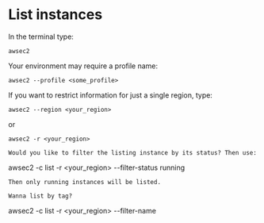 # List instances

In the terminal type:
```
awsec2
```

Your environment may require a profile name:
```
awsec2 --profile <some_profile>
```

If you want to restrict information for just a single region, type:

```
awsec2 --region <your_region>
```
or
```
awsec2 -r <your_region>

Would you like to filter the listing instance by its status? Then use:
```
awsec2 -c list -r <your_region> --filter-status running
```
Then only running instances will be listed.

Wanna list by tag?
```
awsec2 -c list -r <your_region> --filter-name <tags-with-uppercase-Name>
```
